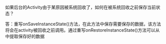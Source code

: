 如果后台的Activity由于某原因被系统回收了，如何在被系统回收之前保存当前状态？

答：重写onSaveInstanceState()方法，在此方法中保存需要保存的数据，该方法将会在activity被回收之前调用。通过重写onRestoreInstanceState()方法可以从中提取保存好的数据
